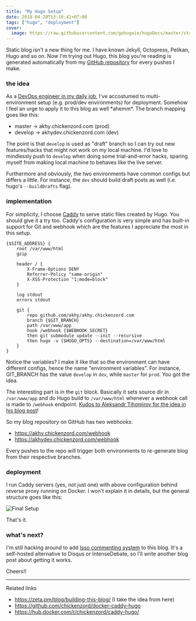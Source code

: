 ```yaml
---
title: "My Hugo Setup"
date: 2018-04-20T13:10:41+07:00
tags: ["hugo", "deployment"]
cover: 
  image: https://raw.githubusercontent.com/gohugoio/hugoDocs/master/static/img/hugo-logo.png
---
```


Static blog isn't a new thing for me. I have known Jekyll, Octopress, Pelikan, Hugo and so on. Now I'm trying out Hugo, this blog you're reading is generated automatically from my [GitHub repository](https://github.com/akhy/akhy.chickenzord.com) for every pushes I make.

### the idea

As a [DevOps engineer in my daily job](https://linkedin.com/in/akhyar), I've accostumed to multi-environment setup (e.g. prod/dev environments) for deployment. Somehow I feel an urge to apply it to this blog as well \*ahemm*. The branch mapping goes like this:

- master &rarr; akhy.chickenzord.com (prod)
- develop &rarr; akhydev.chickenzord.com (dev)

The point is that `develop` is used as "draft" branch so I can try out new features/hacks that might not work on my local machine. I'd love to mindlessly push to `develop` when doing some trial-and-error hacks, sparing myself from making local machine to behaves like the live server.

Furthermore and obviously, the two environments have common configs but differs a little. For instance, the `dev` should build draft posts as well (i.e. hugo's `--buildDrafts` flag).

### implementation

For simplicity, I choose [Caddy](https://caddyserver.com/) to serve static files created by Hugo. You should give it a try too. Caddy's configuration is very simple and has built-in support for Git and webhook which are the features I appreciate the most in this setup.

```Caddyfile
{$SITE_ADDRESS} {
    root /var/www/html
    gzip

    header / {
        X-Frame-Options DENY
        Referrer-Policy "same-origin"
        X-XSS-Protection "1;mode=block"
    }

    log stdout
    errors stdout

    git {
        repo github.com/akhy/akhy.chickenzord.com
        branch {$GIT_BRANCH}
        path /var/www/app
        hook /webhook {$WEBHOOK_SECRET}
        then git submodule update --init --recursive
        then hugo -v {$HUGO_OPTS} --destination=/var/www/html
    }
}
```

Notice the variables? I make it like that so the environment can have different configs, hence the name "environment variables". For instance, GIT_BRANCH has the value `develop` in `dev`, while `master` for `prod`. You got the idea.

The interesting part is in the `git` block. Basically it sets source dir in `/var/www/app` and do Hugo build to `/var/www/html` whenever a webhook call is made to `/webhook` endpoint. [Kudos to Aleksandr Tihomirov for the idea in his blog post](https://zeta.pm/blog/building-this-blog/)!

So my blog repository on GitHub has two webhooks:

- https://akhy.chickenzord.com/webhook
- https://akhydev.chickenzord.com/webhook

Every pushes to the repo will trigger both environments to re-generate blog from their respective branches.

### deployment

I run Caddy servers (yes, not just one) with above configuration behind reverse proxy running on Docker. I won't explain it in details, but the general structure goes like this:

![Final Setup](/img/hugosetup.svg)

That's it.

### what's next?

I'm still hacking around to add [Isso commenting system](https://posativ.org/isso/) to this blog. It's a self-hosted alternative to Disqus or IntenseDebate, so I'll write another blog post about getting it works.

Cheers!!

---

Related links

- https://zeta.pm/blog/building-this-blog/ (I take the idea from here)
- https://github.com/chickenzord/docker-caddy-hugo
- https://hub.docker.com/r/chickenzord/caddy-hugo/
